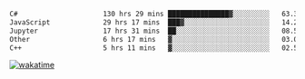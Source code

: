 <!--START_SECTION:waka-->

```txt
C#                     130 hrs 29 mins ███████████████▓░░░░░░░░░   63.30 %
JavaScript             29 hrs 17 mins  ███▓░░░░░░░░░░░░░░░░░░░░░   14.21 %
Jupyter                17 hrs 31 mins  ██░░░░░░░░░░░░░░░░░░░░░░░   08.50 %
Other                  6 hrs 17 mins   ▓░░░░░░░░░░░░░░░░░░░░░░░░   03.05 %
C++                    5 hrs 11 mins   ▓░░░░░░░░░░░░░░░░░░░░░░░░   02.52 %
```

<!--END_SECTION:waka-->
[![wakatime](https://wakatime.com/badge/user/6c2f442e-41b4-42e3-bc06-d5d8203ad1da.svg)](https://wakatime.com/@6c2f442e-41b4-42e3-bc06-d5d8203ad1da)
